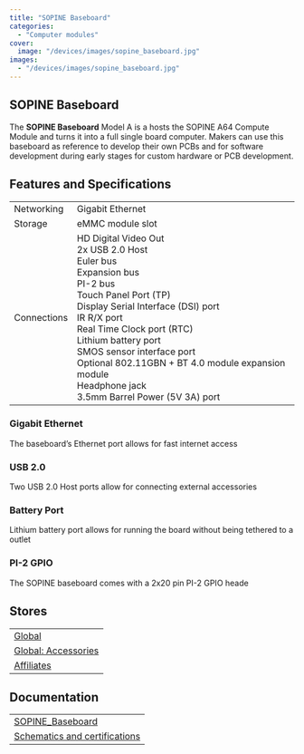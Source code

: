 ```yaml
---
title: "SOPINE Baseboard"
categories: 
  - "Computer modules"
cover: 
  image: "/devices/images/sopine_baseboard.jpg"
images:
  - "/devices/images/sopine_baseboard.jpg"
---
```


## SOPINE Baseboard

The **SOPINE Baseboard** Model A is a hosts the SOPINE A64 Compute Module and turns it into a full single board computer. Makers can use this baseboard as reference to develop their own PCBs and for software development during early stages for custom hardware or PCB development.

## Features and Specifications

|     |     |
| --- | --- |
| Networking | Gigabit Ethernet |
| Storage | eMMC module slot |
| Connections | HD Digital Video Out <br> 2x USB 2.0 Host <br> Euler bus <br> Expansion bus <br> PI-2 bus <br> Touch Panel Port (TP) <br> Display Serial Interface (DSI) port <br> IR R/X port <br> Real Time Clock port (RTC) <br> Lithium battery port <br> SMOS sensor interface port <br> Optional 802.11GBN + BT 4.0 module expansion module <br> Headphone jack <br> 3.5mm Barrel Power (5V 3A) port|

### Gigabit Ethernet

The baseboard’s Ethernet port allows for fast internet access

### USB 2.0

Two USB 2.0 Host ports allow for connecting external accessories

### Battery Port

Lithium battery port allows for running the board without being tethered to a outlet

### PI-2 GPIO

The SOPINE baseboard comes with a 2x20 pin PI-2 GPIO heade

## Stores

|     |
| --- |
| [Global](https://pine64.com/product-category/sopine/) |
| [Global: Accessories](https://pine64.com/product-category/pine-a64-lts-accessories/) |
| [Affiliates](/affiliates/) |

## Documentation

|     |
| --- |
| [SOPINE_Baseboard](/documentation/SOPINE_Baseboard/) |
| [Schematics and certifications](/documentation/SOPINE_Baseboard/Schematics_and_certifications/) |
